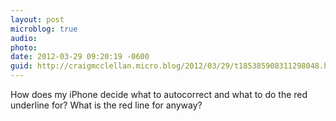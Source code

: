 ```yaml
---
layout: post
microblog: true
audio: 
photo: 
date: 2012-03-29 09:20:19 -0600
guid: http://craigmcclellan.micro.blog/2012/03/29/t185385908311298048.html
---
```

How does my iPhone decide what to autocorrect and what to do the red underline for? What is the red line for anyway?
